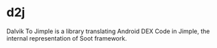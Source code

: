 d2j
===

Dalvik To Jimple is a library translating Android DEX Code in Jimple, the internal representation of Soot framework.
